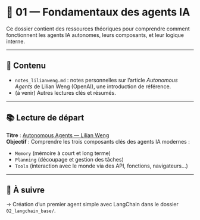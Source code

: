 # 🧠 01 — Fondamentaux des agents IA

Ce dossier contient des ressources théoriques pour comprendre comment fonctionnent les agents IA autonomes, leurs composants, et leur logique interne.

---

## 📄 Contenu

- `notes_lilianweng.md` : notes personnelles sur l’article *Autonomous Agents* de Lilian Weng (OpenAI), une introduction de référence.
- (à venir) Autres lectures clés et résumés.

---

## 📚 Lecture de départ

**Titre** : [Autonomous Agents — Lilian Weng](https://lilianweng.github.io/posts/2023-06-23-agent/)  
**Objectif** : Comprendre les trois composants clés des agents IA modernes :  
- `Memory` (mémoire à court et long terme)  
- `Planning` (découpage et gestion des tâches)  
- `Tools` (interaction avec le monde via des API, fonctions, navigateurs...)

---

## 🔄 À suivre

→ Création d’un premier agent simple avec LangChain dans le dossier `02_langchain_base/`.

